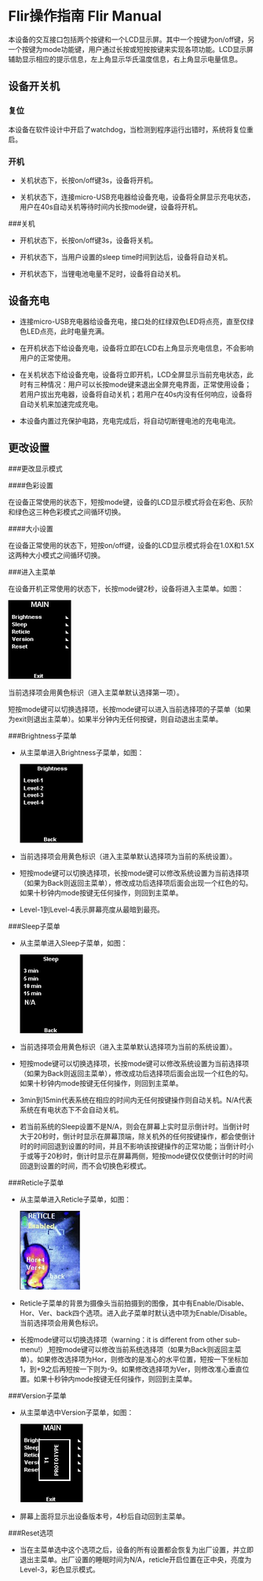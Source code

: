 # Flir操作指南 Flir Manual

本设备的交互接口包括两个按键和一个LCD显示屏。其中一个按键为on/off键，另一个按键为mode功能键，用户通过长按或短按按键来实现各项功能。LCD显示屏辅助显示相应的提示信息，左上角显示华氏温度信息，右上角显示电量信息。



## 设备开关机 

### 复位

本设备在软件设计中开启了watchdog，当检测到程序运行出错时，系统将复位重启。



### 开机

* 关机状态下，长按on/off键3s，设备将开机。

* 关机状态下，连接micro-USB充电器给设备充电，设备将全屏显示充电状态，用户在40s自动关机等待时间内长按mode键，设备将开机。


###关机

* 开机状态下，长按on/off键3s，设备将关机。

* 开机状态下，当用户设置的sleep time时间到达后，设备将自动关机。

* 开机状态下，当锂电池电量不足时，设备将自动关机。



## 设备充电

* 连接micro-USB充电器给设备充电，接口处的红绿双色LED将点亮，直至仅绿色LED点亮，此时电量充满。

* 在开机状态下给设备充电，设备将立即在LCD右上角显示充电信息，不会影响用户的正常使用。

* 在关机状态下给设备充电，设备将立即开机，LCD全屏显示当前充电状态，此时有三种情况：用户可以长按mode键来退出全屏充电界面，正常使用设备；若用户拔出充电器，设备将自动关机；若用户在40s内没有任何响应，设备将自动关机来加速完成充电。

* 本设备内置过充保护电路，充电完成后，将自动切断锂电池的充电电流。



## 更改设置

###更改显示模式

####色彩设置

在设备正常使用的状态下，短按mode键，设备的LCD显示模式将会在彩色、灰阶和绿色这三种色彩模式之间循环切换。

####大小设置


在设备正常使用的状态下，短按on/off键，设备的LCD显示模式将会在1.0X和1.5X这两种大小模式之间循环切换。


###进入主菜单

在设备开机正常使用的状态下，长按mode键2秒，设备将进入主菜单。如图：



![content.bmp](.\picture\content.bmp)



当前选择项会用黄色标识（进入主菜单默认选择第一项）。

短按mode键可以切换选择项，长按mode键可以进入当前选择项的子菜单（如果为exit则退出主菜单）。如果半分钟内无任何按键，则自动退出主菜单。



###Brightness子菜单

* 从主菜单进入Brightness子菜单，如图：



    ![content_brightness.bmp](.\picture\content_brightness.bmp)



* 当前选择项会用黄色标识（进入主菜单默认选择项为当前的系统设置）。

* 短按mode键可以切换选择项，长按mode键可以修改系统设置为当前选择项（如果为Back则返回主菜单），修改成功后选择项后面会出现一个红色的勾。如果十秒钟内mode按键无任何操作，则回到主菜单。

* Level-1到Level-4表示屏幕亮度从最暗到最亮。



###Sleep子菜单

* 从主菜单进入Sleep子菜单，如图：



    ![content_sleep.bmp](.\picture\content_sleep.bmp)



* 当前选择项会用黄色标识（进入主菜单默认选择项为当前的系统设置）。

* 短按mode键可以切换选择项，长按mode键可以修改系统设置为当前选择项（如果为Back则返回主菜单），修改成功后选择项后面会出现一个红色的勾。如果十秒钟内mode按键无任何操作，则回到主菜单。

* 3min到15min代表系统在相应的时间内无任何按键操作则自动关机。N/A代表系统在有电状态下不会自动关机。

* 若当前系统的Sleep设置不是N/A，则会在屏幕上实时显示倒计时。当倒计时大于20秒时，倒计时显示在屏幕顶端，除关机外的任何按键操作，都会使倒计时的时间回退到设置的时间，并且不影响该按键操作的正常功能；当倒计时小于或等于20秒时，倒计时显示在屏幕两侧，短按mode键仅仅使倒计时的时间回退到设置的时间，而不会切换色彩模式。


###Reticle子菜单

* 从主菜单进入Reticle子菜单，如图：



    ![oumu.jpg](.\picture\oumu.jpg)



* Reticle子菜单的背景为摄像头当前拍摄到的图像，其中有Enable/Disable、Hor、Ver、back四个选项。进入此子菜单时默认选中项为Enable/Disable。当前选择项会用黄色标识。

* 长按mode键可以切换选择项（warning：it is different from other sub-menu!）,短按mode键可以修改当前系统选择项（如果为Back则返回主菜单）。如果修改选择项为Hor，则修改的是准心的水平位置，短按一下坐标加1，到+9之后再短按一下则为-9。如果修改选择项为Ver，则修改准心垂直位置。如果十秒钟内mode按键无任何操作，则回到主菜单。



###Version子菜单

* 从主菜单选中Version子菜单，如图：



    ![version.png](.\picture\version.png)



* 屏幕上面将显示出设备版本号，4秒后自动回到主菜单。



###Reset选项

* 当在主菜单选中这个选项之后，设备的所有设置都会恢复为出厂设置，并立即退出主菜单。出厂设置的睡眠时间为N/A，reticle开启位置在正中央，亮度为Level-3，彩色显示模式。























































